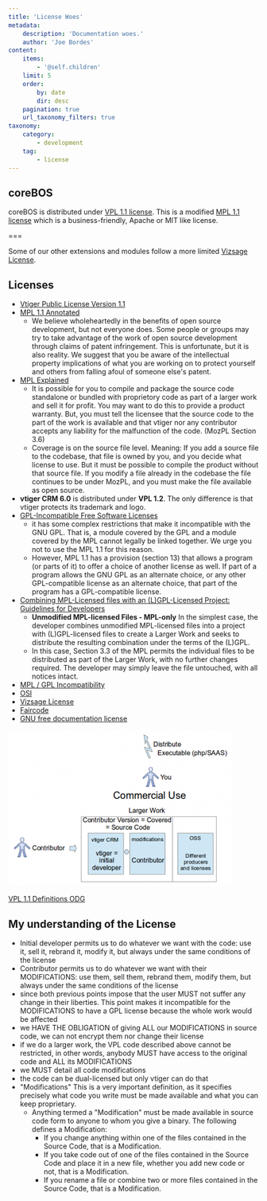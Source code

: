 ```yaml
---
title: 'License Woes'
metadata:
    description: 'Documentation woes.'
    author: 'Joe Bordes'
content:
    items:
        - '@self.children'
    limit: 5
    order:
        by: date
        dir: desc
    pagination: true
    url_taxonomy_filters: true
taxonomy:
    category:
        - development
    tag:
        - license
---
```


## coreBOS

coreBOS is distributed under [VPL 1.1 license](../02.vpl11). This is a modified [MPL 1.1 license](http://www.mozilla.org/MPL/1.1/annotated/) which is a business-friendly, Apache or MIT like license.

===

Some of our other extensions and modules follow a more limited [Vizsage License](../03.vizsage).

## Licenses

- [Vtiger Public License Version 1.1](../02.vpl11)
- [MPL 1.1 Annotated](http://www.mozilla.org/MPL/1.1/annotated/)
  - We believe wholeheartedly in the benefits of open source development, but not everyone does. Some people or groups may try to take advantage of the work of open source development through claims of patent infringement. This is unfortunate, but it is also reality. We suggest that you be aware of the intellectual property implications of what you are working on to protect yourself and others from falling afoul of someone else's patent.
- [MPL Explained](http://www.eionet.europa.eu/software/licenseexplained.html)
  - It is possible for you to compile and package the source code standalone or bundled with proprietory code as part of a larger work and sell it for profit. You may want to do this to provide a product warranty. But, you must tell the licensee that the source code to the part of the work is available and that vtiger nor any contributor accepts any liability for the malfunction of the code. (MozPL Section 3.6)
  - Coverage is on the source file level. Meaning: If you add a source file to the codebase, that file is owned by you, and you decide what license to use. But it must be possible to compile the product without that source file. If you modify a file already in the codebase the file continues to be under MozPL, and you must make the file available as open source.
- **vtiger CRM 6.0** is distributed under **VPL 1.2**. The only difference is that vtiger protects its trademark and logo.
- [GPL-Incompatible Free Software Licenses](http://www.gnu.org/licenses/license-list.en.html#MPL)
  - it has some complex restrictions that make it incompatible with the GNU GPL. That is, a module covered by the GPL and a module covered by the MPL cannot legally be linked together. We urge you not to use the MPL 1.1 for this reason.
  - However, MPL 1.1 has a provision (section 13) that allows a program (or parts of it) to offer a choice of another license as well. If part of a program allows the GNU GPL as an alternate choice, or any other GPL-compatible license as an alternate choice, that part of the program has a GPL-compatible license.
- [Combining MPL-Licensed files with an (L)GPL-Licensed Project: Guidelines for Developers](http://www.mozilla.org/MPL/2.0/combining-mpl-and-gpl.html)
  - **Unmodified MPL-licensed Files - MPL-only** In the simplest case, the developer combines unmodified MPL-licensed files into a project with (L)GPL-licensed files to create a Larger Work and seeks to distribute the resulting combination under the terms of the (L)GPL.
  - In this case, Section 3.3 of the MPL permits the individual files to be distributed as part of the Larger Work, with no further changes required. The developer may simply leave the file untouched, with all notices intact.
- [MPL / GPL Incompatibility](http://www.tomhull.com/ocston/docs/mozgpl.html)
- [OSI](http://opensource.org)
- [Vizsage License](../03.vizsage)
- [Faircode](https://faircode.io)
- [GNU free documentation license](../../../09.security-guide/LicenseUsageAcknowledgements#gnu_free_documentation_license)

![VPL 1.1 Definitions](vpl1.1_definitions.png?width=450px)

[VPL 1.1 Definitions ODG](../02.vpl11/vpl1.1_definitions.odg)

## My understanding of the License

- Initial developer permits us to do whatever we want with the code: use it, sell it, rebrand it, modify it, but always under the same conditions of the license
- Contributor permits us to do whatever we want with their MODIFICATIONS: use them, sell them, rebrand them, modify them, but always under the same conditions of the license
- since both previous points impose that the user MUST not suffer any change in their liberties. This point makes it incompatible for the MODIFICATIONS to have a GPL license because the whole work would be affected
- we HAVE THE OBLIGATION of giving ALL our MODIFICATIONS in source code, we can not encrypt them nor change their license
- if we do a larger work, the VPL code described above cannot be restricted, in other words, anybody MUST have access to the original code and ALL its MODIFICATIONS
- we MUST detail all code modifications
- the code can be dual-licensed but only vtiger can do that
- "Modifications" This is a very important definition, as it specifies precisely what code you write must be made available and what you can keep proprietary.
  - Anything termed a "Modification" must be made available in source code form to anyone to whom you give a binary. The following defines a Modification:
    - If you change anything within one of the files contained in the Source Code, that is a Modification.
    - If you take code out of one of the files contained in the Source Code and place it in a new file, whether you add new code or not, that is a Modification.
    - If you rename a file or combine two or more files contained in the Source Code, that is a Modification.
